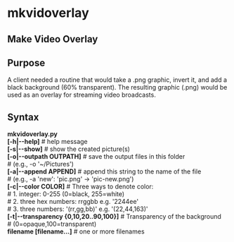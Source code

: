 # mkvidoverlay
## Make Video Overlay

## Purpose
A client needed a routine that would take a .png graphic, invert it,
and add a black background (60% transparent).
The resulting graphic (.png) would be used as an overlay for streaming video
broadcasts.

## Syntax
**mkvidoverlay.py** \
        **[-h|--help]** # help message \
				**[-s|--show]** # show the created picture(s) \
				**[-o|--outpath OUTPATH]**  # save the output files in this folder \
										# (e.g., -o '~/Pictures') \
				**[-a|--append APPEND]**    # append this string to the name of the file \
										# (e.g., -a 'new':  'pic.png' -> 'pic-new.png') \
				**[-c|--color COLOR]**		# Three ways to denote color: \
										# 1. integer: 0-255 (0=black, 255=white) \
										# 2. three hex numbers: rrggbb e.g. '2244ee' \
										# 3. three numbers: '(rr,gg,bb)' e.g. '(22,44,163)' \
				**[-t|--transparency {0,10,20..90,100}]** # Transparency of the background \
										#  (0=opaque,100=transparent) \
				**filename [filename...]**  # one or more filenames